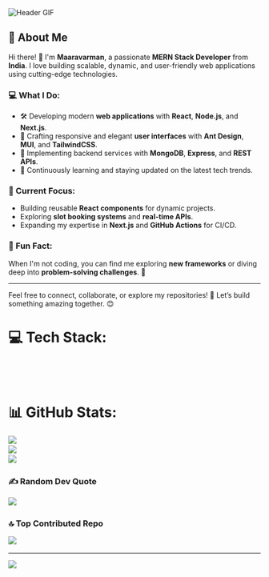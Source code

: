 <img src="https://img.itch.zone/aW1nLzEzMTEzOTAyLmdpZg==/original/YsUYah.gif" alt="Header GIF" width="1000" height="400">
<h2>🌟 About Me</h2>

<p>Hi there! 👋 I'm <strong>Maaravarman</strong>, a passionate <strong>MERN Stack Developer</strong> from <strong>India</strong>. I love building scalable, dynamic, and user-friendly web applications using cutting-edge technologies.</p>

<h3>💻 What I Do:</h3>
<ul>
  <li>🛠️ Developing modern <strong>web applications</strong> with <strong>React</strong>, <strong>Node.js</strong>, and <strong>Next.js</strong>.</li>
  <li>🎨 Crafting responsive and elegant <strong>user interfaces</strong> with <strong>Ant Design</strong>, <strong>MUI</strong>, and <strong>TailwindCSS</strong>.</li>
  <li>🚀 Implementing backend services with <strong>MongoDB</strong>, <strong>Express</strong>, and <strong>REST APIs</strong>.</li>
  <li>🌱 Continuously learning and staying updated on the latest tech trends.</li>
</ul>

<h3>🔭 Current Focus:</h3>
<ul>
  <li>Building reusable <strong>React components</strong> for dynamic projects.</li>
  <li>Exploring <strong>slot booking systems</strong> and <strong>real-time APIs</strong>.</li>
  <li>Expanding my expertise in <strong>Next.js</strong> and <strong>GitHub Actions</strong> for CI/CD.</li>
</ul>

<h3>🎯 Fun Fact:</h3>
<p>When I'm not coding, you can find me exploring <strong>new frameworks</strong> or diving deep into <strong>problem-solving challenges</strong>. 🚀</p>

---

<p>Feel free to connect, collaborate, or explore my repositories! 🌟 Let’s build something amazing together. 😊</p>

# 💻 Tech Stack:
<div style="overflow: hidden; white-space: nowrap; margin: 20px 0;">
  <div style="display: inline-block; animation: move 15s linear infinite;">
    <a href="https://www.w3schools.com/css/" target="_blank" rel="noreferrer">
      <img
        src="https://raw.githubusercontent.com/devicons/devicon/master/icons/css3/css3-original-wordmark.svg"
        alt="css3"
        width="40"
        height="40"
        style="margin: 0 20px;"
      />
    </a>
    <a href="https://expressjs.com" target="_blank" rel="noreferrer">
      <img
        src="https://raw.githubusercontent.com/devicons/devicon/master/icons/express/express-original-wordmark.svg"
        alt="express"
        width="40"
        height="40"
        style="margin: 0 20px;"
      />
    </a>
    <a href="https://www.figma.com/" target="_blank" rel="noreferrer">
      <img
        src="https://www.vectorlogo.zone/logos/figma/figma-icon.svg"
        alt="figma"
        width="40"
        height="40"
        style="margin: 0 20px;"
      />
    </a>
    <a href="https://git-scm.com/" target="_blank" rel="noreferrer">
      <img
        src="https://www.vectorlogo.zone/logos/git-scm/git-scm-icon.svg"
        alt="git"
        width="40"
        height="40"
        style="margin: 0 20px;"
      />
    </a>
    <a href="https://www.w3.org/html/" target="_blank" rel="noreferrer">
      <img
        src="https://raw.githubusercontent.com/devicons/devicon/master/icons/html5/html5-original-wordmark.svg"
        alt="html5"
        width="40"
        height="40"
        style="margin: 0 20px;"
      />
    </a>
    <a href="https://developer.mozilla.org/en-US/docs/Web/JavaScript" target="_blank" rel="noreferrer">
      <img
        src="https://raw.githubusercontent.com/devicons/devicon/master/icons/javascript/javascript-original.svg"
        alt="javascript"
        width="40"
        height="40"
        style="margin: 0 20px;"
      />
    </a>
    <a href="https://www.mongodb.com/" target="_blank" rel="noreferrer">
      <img
        src="https://raw.githubusercontent.com/devicons/devicon/master/icons/mongodb/mongodb-original-wordmark.svg"
        alt="mongodb"
        width="40"
        height="40"
        style="margin: 0 20px;"
      />
    </a>
    <a href="https://nodejs.org" target="_blank" rel="noreferrer">
      <img
        src="https://raw.githubusercontent.com/devicons/devicon/master/icons/nodejs/nodejs-original-wordmark.svg"
        alt="nodejs"
        width="40"
        height="40"
        style="margin: 0 20px;"
      />
    </a>
    <a href="https://reactjs.org/" target="_blank" rel="noreferrer">
      <img
        src="https://raw.githubusercontent.com/devicons/devicon/master/icons/react/react-original-wordmark.svg"
        alt="react"
        width="40"
        height="40"
        style="margin: 0 20px;"
      />
    </a>
    <a href="https://redux.js.org" target="_blank" rel="noreferrer">
      <img
        src="https://raw.githubusercontent.com/devicons/devicon/master/icons/redux/redux-original.svg"
        alt="redux"
        width="40"
        height="40"
        style="margin: 0 20px;"
      />
    </a>
    <a href="https://tailwindcss.com/" target="_blank" rel="noreferrer">
      <img
        src="https://www.vectorlogo.zone/logos/tailwindcss/tailwindcss-icon.svg"
        alt="tailwind"
        width="40"
        height="40"
        style="margin: 0 20px;"
      />
    </a>
    <a href="https://www.typescriptlang.org/" target="_blank" rel="noreferrer">
      <img
        src="https://raw.githubusercontent.com/devicons/devicon/master/icons/typescript/typescript-original.svg"
        alt="typescript"
        width="40"
        height="40"
        style="margin: 0 20px;"
      />
    </a>
  </div>
</div>

<style>
  @keyframes move {
    0% {
      transform: translateX(100%);
    }
    100% {
      transform: translateX(-100%);
    }
  }
</style>

# 📊 GitHub Stats:
![](https://github-readme-stats.vercel.app/api?username=maara16&theme=radical&hide_border=false&include_all_commits=true&count_private=true)<br/>
![](https://github-readme-streak-stats.herokuapp.com/?user=maara16&theme=radical&hide_border=false)<br/>
![](https://github-readme-stats.vercel.app/api/top-langs/?username=maara16&theme=radical&hide_border=false&include_all_commits=true&count_private=true&layout=compact)



### ✍️ Random Dev Quote
![](https://quotes-github-readme.vercel.app/api?type=horizontal&theme=radical)

### 🔝 Top Contributed Repo
![](https://github-contributor-stats.vercel.app/api?username=maara16&limit=5&theme=dark&combine_all_yearly_contributions=true)

---
[![](https://visitcount.itsvg.in/api?id=maara16&icon=1&color=0)](https://visitcount.itsvg.in)

<!-- Proudly created with GPRM ( https://gprm.itsvg.in ) -->
